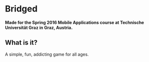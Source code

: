 # Bridged
#### Made for the Spring 2016 Mobile Applications course at Technische Universität Graz in Graz, Austria.

## What is it?
A simple, fun, addicting game for all ages.

